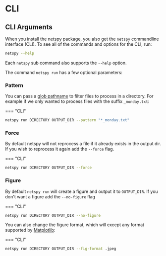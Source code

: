 # CLI

## CLI Arguments

When you install the netspy package, you also get the `netspy` commandline interface (CLI). To see all of the commands and options for the CLI, run:

```bash
netspy --help
```

Each `netspy` sub command also supports the `--help` option.

The command `netspy run` has a few optional parameters:

### Pattern

You can pass a [glob pathname](https://docs.python.org/3/library/glob.html) to filter files to process in a directory. For example if we only wanted to process files with the suffix `_monday.txt`:

=== "CLI"

```bash
netspy run DIRECTORY OUTPUT_DIR --pattern "*_monday.txt"
```

### Force

By default netspy will not reprocess a file if it already exists in the output dir. If you wish to reprocess it again add the `--force` flag.

=== "CLI"

```bash
netspy run DIRECTORY OUTPUT_DIR --force
```

### Figure

By default `netspy run` will create a figure and output it to `OUTPUT_DIR`. If you don't want a figure add the `--no-figure` flag

=== "CLI"

```bash
netspy run DIRECTORY OUTPUT_DIR --no-figure
```

You can also change the figure format, which will except any format supported by [Matplotlib](https://matplotlib.org/2.1.2/api/_as_gen/matplotlib.pyplot.savefig.html#:~:text=One%20of%20the%20file%20extensions,%2C%20ps%2C%20eps%20and%20svg.&text=If%20True%2C%20the%20axes%20patches,edgecolor%20are%20specified%20via%20kwargs.):

=== "CLI"

```bash
netspy run DIRECTORY OUTPUT_DIR --fig-format .jpeg
```
